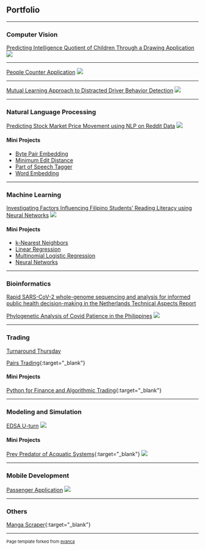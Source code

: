 ## Portfolio

---

### Computer Vision

[Predicting Intelligence Quotient of Children Through a Drawing Application](/cv/1)
<img src="images/cv/1/overview.jpg?raw=true"/>

---

[People Counter Application](/cv/2)
<img src="images/cv/2/interface.gif?raw=true"/>

---

[Mutual Learning Approach to Distracted Driver Behavior Detection](/cv/3)
<img src="images/cv/3/architecture.png?raw=true"/>

---

### Natural Language Processing

[Predicting Stock Market Price Movement using NLP on Reddit Data](/nlp/1.pdf)
<img src="images/nlp/1/architecture.png?raw=true"/>

#### Mini Projects

-   [Byte Pair Embedding](/nlp/mini/1.pdf)
-   [Minimum Edit Distance](/nlp/mini/2.md)
-   [Part of Speech Tagger](/nlp/mini/3.md)
-   [Word Embedding](/nlp/mini/4.md)

---

### Machine Learning

[Investigating Factors Influencing Filipino Students’ Reading Literacy using Neural Networks](machine_learning/1.pdf)
<img src="images/machine_learning/1/feature_ranking.png?raw=true"/>

#### Mini Projects

-   [k-Nearest Neighbors](/nlp/mini/1.md)
-   [Linear Regression](/nlp/mini/2.md)
-   [Multinomial Logistic Regression](/nlp/mini/3.pdf)
-   [Neural Networks](/nlp/mini/4.pdf)

---

### Bioinformatics

[Rapid SARS-CoV-2 whole-genome sequencing and analysis for informed public health decision-making in the Netherlands Technical Aspects Report](/bioinformatics/1.pdf)

[Phylogenetic Analysis of Covid Patience in the Philippines](bioinformatics/2.pdf)
<img src="images/bioinformatics/1/generated_phylogenetic_tree_for_philippines.png?raw=true"/>

---

### Trading

[Turnaround Thursday](/trading/1.md)

[Pairs Trading](https://github.com/sidnetopia/pairs-trading-strategy){:target="\_blank"}

#### Mini Projects

[Python for Finance and Algorithmic Trading](https://github.com/sidnetopia/python-for-finance-and-algorithmic-trading){:target="\_blank"}

---

### Modeling and Simulation

[EDSA U-turn](modeling_simulation/1.pdf)
<img src="images/modeling_simulation/1/demo.gif?raw=true"/>

#### Mini Projects

[Prey Predator of Acquatic Systems](https://github.com/sidnetopia/Prey-Predator-of-Acquatic-Systems){:target="\_blank"}
<img src="images/modeling_simulation/mini/demo.gif?raw=true"/>

---

### Mobile Development

[Passenger Application](mobile/1.pdf)
<img src="images/mobile/1/passenger_app.gif?raw=true"/>

---

### Others

[Manga Scraper](https://github.com/sidnetopia/manga-scraper){:target="\_blank"}

---

<p style="font-size:11px">Page template forked from <a href="https://github.com/evanca/quick-portfolio">evanca</a></p>
<!-- Remove above link if you don't want to attibute -->
